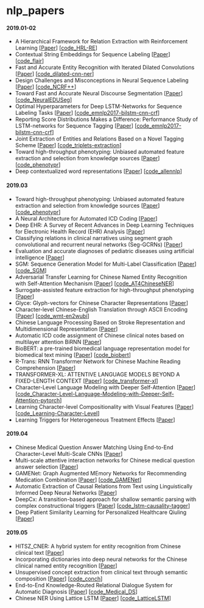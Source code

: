 # nlp_papers

#### 2019.01-02

- A Hierarchical Framework for Relation Extraction with Reinforcement Learning [[Paper](https://export.arxiv.org/pdf/1811.03925)] [[code_HRL-RE](https://github.com/truthless11/HRL-RE)]
- Contextual String Embeddings for Sequence Labeling [[Paper](http://alanakbik.github.io/papers/coling2018.pdf)] [[code_flair](https://github.com/zalandoresearch/flair)]
- Fast and Accurate Entity Recognition with Iterated Dilated Convolutions [[Paper](https://arxiv.org/pdf/1702.02098.pdf)] [[code_dilated-cnn-ner](https://github.com/iesl/dilated-cnn-ner)]
- Design Challenges and Misconceptions in Neural Sequence Labeling [[Paper](http://aclweb.org/anthology/C18-1327)] [[code_NCRF++](https://github.com/jiesutd/NCRFpp)]
- Toward Fast and Accurate Neural Discourse Segmentation [[Paper](http://aclweb.org/anthology/D18-1116)] [[code_NeuralEDUSeg](https://github.com/PKU-TANGENT/NeuralEDUSeg)]
- Optimal Hyperparameters for Deep LSTM-Networks for Sequence Labeling Tasks [[Paper](https://arxiv.org/pdf/1707.06799.pdf)] [[code_emnlp2017-bilstm-cnn-crf](https://github.com/UKPLab/emnlp2017-bilstm-cnn-crf)]
- Reporting Score Distributions Makes a Difference: Performance Study of LSTM-networks for Sequence Tagging [[Paper](https://arxiv.org/pdf/1707.09861.pdf)] [[code_emnlp2017-bilstm-cnn-crf](https://github.com/UKPLab/emnlp2017-bilstm-cnn-crf)]
- Joint Extraction of Entities and Relations Based on a Novel Tagging Scheme [[Paper](http://aclweb.org/anthology/P17-1113)] [[code_triplets-extraction](https://github.com/zsctju/triplets-extraction)]
- Toward high-throughput phenotyping: Unbiased automated feature extraction and selection from knowledge sources [[Paper](https://academic.oup.com/jamia/article/22/5/993/929941)] [[code_phenotypr](https://github.com/borishejblum/phenotypr)]
- Deep contextualized word representations [[Paper](http://www.aclweb.org/anthology/N18-1202)] [[code_allennlp](https://github.com/allenai/allennlp)]

#### 2019.03

- Toward high-throughput phenotyping: Unbiased automated feature extraction and selection from knowledge sources [[Paper](https://academic.oup.com/jamia/article/22/5/993/929941)] [[code_phenotypr](https://github.com/borishejblum/phenotypr)]
- A Neural Architecture for Automated ICD Coding [[Paper](http://aclweb.org/anthology/P18-1098)] 
- Deep EHR: A Survey of Recent Advances in Deep Learning Techniques for Electronic Health Record (EHR) Analysis [[Paper](https://arxiv.org/pdf/1706.03446.pdf)]
- Classifying relations in clinical narratives using segment graph convolutional and recurrent neural networks (Seg-GCRNs) [[Paper](https://academic.oup.com/jamia/article-abstract/26/3/262/5263777)]
- Evaluation and accurate diagnoses of pediatric diseases using artificial intelligence [[Paper](https://www.nature.com/articles/s41591-018-0335-9)]
- SGM: Sequence Generation Model for Multi-Label Classification [[Paper](http://aclweb.org/anthology/C18-1330)] [[code_SGM](https://github.com/lancopku/SGM)] 
- Adversarial Transfer Learning for Chinese Named Entity Recognition with Self-Attention Mechanism [[Paper](http://aclweb.org/anthology/D18-1017)] [[code_AT4ChineseNER](https://github.com/CPF-NLPR/AT4ChineseNER)]
- Surrogate-assisted feature extraction for high-throughput phenotyping [[Paper](https://academic.oup.com/jamia/article/24/e1/e143/2631516)] 
- Glyce: Glyph-vectors for Chinese Character Representations [[Paper](https://arxiv.org/pdf/1901.10125v1.pdf)]
- Character-level Chinese-English Translation through ASCII Encoding [[Paper](http://www.statmt.org/wmt18/pdf/WMT002.pdf)] [[code_wmt-en2wubi](https://github.com/duguyue100/wmt-en2wubi/tree/master/en2wubi)]
- Chinese Language Processing Based on Stroke Representation and Multidimensional Representation [[Paper](https://ieeexplore.ieee.org/document/8421226?arnumber=8421226&tag=1)]
- Automatic ICD code assignment of Chinese clinical notes based on multilayer attention BiRNN [[Paper](https://www.sciencedirect.com/science/article/pii/S1532046419300322)]
- BioBERT: a pre-trained biomedical language representation model for biomedical text mining [[Paper](https://arxiv.org/abs/1901.08746)] [[code_biobert](https://github.com/dmis-lab/biobert)]
- R-Trans: RNN Transformer Network for Chinese Machine Reading Comprehension [[Paper](https://ieeexplore.ieee.org/abstract/document/8651505)]
- TRANSFORMER-XL: ATTENTIVE LANGUAGE MODELS BEYOND A FIXED-LENGTH CONTEXT [[Paper](https://arxiv.org/abs/1901.02860)] [[code_transformer-xl](https://github.com/kimiyoung/transformer-xl)]
- Character-Level Language Modeling with Deeper Self-Attention [[Paper](https://arxiv.org/abs/1808.04444)] [[code_Character-Level-Language-Modeling-with-Deeper-Self-Attention-pytorch](https://github.com/nadavbh12/Character-Level-Language-Modeling-with-Deeper-Self-Attention-pytorch)]
- Learning Character-level Compositionality with Visual Features [[Paper](https://arxiv.org/abs/1704.04859)] [[code_Learning-Character-Level](https://github.com/frederick0329/Learning-character-level)]
- Learning Triggers for Heterogeneous Treatment Effects [[Paper](https://www.cs.uic.edu/~elena/pubs/tran-aaai19.pdf)]

#### 2019.04

- Chinese Medical Question Answer Matching Using End-to-End Character-Level Multi-Scale CNNs [[Paper](https://www.researchgate.net/publication/319092307_Chinese_Medical_Question_Answer_Matching_Using_End-to-End_Character-Level_Multi-Scale_CNNs)]
- Multi-scale attentive interaction networks for Chinese medical question answer selection [[Paper](https://ieeexplore.ieee.org/abstract/document/8548603)] 
- GAMENet: Graph Augmented MEmory Networks for Recommending Medication Combination [[Paper](https://arxiv.org/abs/1809.01852)] [[code_GAMENet](https://github.com/sjy1203/GAMENet)]
- Automatic Extraction of Causal Relations from Text using Linguistically Informed Deep Neural Networks [[Paper](https://aclweb.org/anthology/W18-5035)]
- DeepCx: A transition-based approach for shallow semantic parsing with complex constructional triggers [[Paper](https://www.aclweb.org/anthology/D18-1196)] [[code_lstm-causality-tagger](https://github.com/duncanka/lstm-causality-tagger)]
- Deep Patient Similarity Learning for Personalized Healthcare
Qiuling [[Paper](https://www.researchgate.net/publication/325184600_Deep_Patient_Similarity_Learning_for_Personalized_Healthcare)] 

#### 2019.05

- HITSZ_CNER: A hybrid system for entity recognition from Chinese clinical text [[Paper](http://ceur-ws.org/Vol-1976/paper05.pdf)] 
- Incorporating dictionaries into deep neural networks for the Chinese clinical named entity recognition [[Paper](https://www.sciencedirect.com/science/article/pii/S1532046419300516)] 
- Unsupervised concept extraction from clinical text through semantic composition [[Paper](https://www.sciencedirect.com/science/article/pii/S1532046419300383)] [[code_conch](https://github.com/clips/conch)]
- End-to-End Knowledge-Routed Relational Dialogue System for Automatic Diagnosis [[Paper](https://arxiv.org/pdf/1901.10623.pdf)] [[code_Medical_DS](https://github.com/HCPLab-SYSU/Medical_DS)]
- Chinese NER Using Lattice LSTM [[Paper](https://arxiv.org/pdf/1805.02023.pdf)] [[code_LatticeLSTM](https://github.com/jiesutd/LatticeLSTM)]